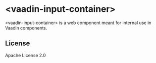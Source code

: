 # &lt;vaadin-input-container&gt;

&lt;vaadin-input-container&gt; is a web component meant for internal use in Vaadin components.

## License

Apache License 2.0
